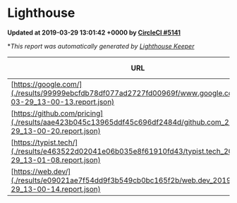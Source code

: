 
# Lighthouse

**Updated at 2019-03-29 13:01:42 +0000 by [CircleCI #5141](https://circleci.com/gh/ItinerisLtd/lighthouse-keeper-example/5141)**

**This report was automatically generated by [Lighthouse Keeper](https://github.com/itinerisltd/lighthouse-keeper)*

| URL | Performance | Accessibility | Best Practices | SEO | PWA | Updated At |
| --- | --- | --- | --- | --- | --- | --- |
| [https://google.com/](./results/99999ebcfdb78df077ad2727fd00969f/www.google.com_2019-03-29_13-00-13.report.json) | 0.95 | 0.71 | 0.93 | 0.82 | 0.58 | 2019-03-29T13:00:13.245Z |
| [https://github.com/pricing](./results/aae423b045c13965ddf45c696df2484d/github.com_2019-03-29_13-00-20.report.json) | 0.87 | 0.89 | 0.93 | 0.9 | 0.58 | 2019-03-29T13:00:20.759Z |
| [https://typist.tech/](./results/e463522d02041e06b035e8f61910fd43/typist.tech_2019-03-29_13-01-08.report.json) | 1 |  |  |  |  | 2019-03-29T13:01:08.884Z |
| [https://web.dev/](./results/e09021ae7f54dd9f3b549cb0bc165f2b/web.dev_2019-03-29_13-00-14.report.json) | 0.96 | 0.93 | 1 | 0.96 | 1 | 2019-03-29T13:00:14.205Z |
